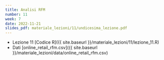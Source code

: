 ```yaml
---
title: Analisi RFM
number: 11
week: 7
date: 2022-11-21
slides_pdf: materiale_lezioni/11/undicesima_lezione.pdf
---
```


- Lezione 11 [Codice R]({{ site.baseurl }}/materiale_lezioni/11/lezione_11.R)
- Dati [online_retail_rfm.csv]({{ site.baseurl }}/materiale_lezioni/data/online_retail_rfm.csv)